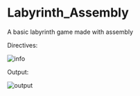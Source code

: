 # Labyrinth_Assembly
A basic labyrinth game made with assembly

Directives:

![info](https://user-images.githubusercontent.com/85808317/179467067-6663f265-7d12-4351-bce5-268a84b60954.png)

Output:

![output](https://user-images.githubusercontent.com/85808317/179088611-ec8d57e1-d171-4ada-acf1-4928423ae800.png)

